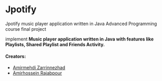 # Jpotify
Jpotify music player application written in Java
  Advanced Programming course final project

implement
**Music player application written in Java with features like Playlists, Shared Playlist and Friends Activity.**


#### Creators:
- [Amirmehdi Zarrinnezhad](https://github.com/amzarrinnezhad "Amirmehdi Zarrinnezhad")
- [Amirhossein Rajabpour](https://github.com/Amirhossein-Rajabpour "Amirhossein Rajabpour")
